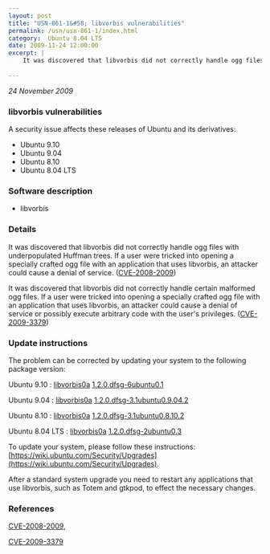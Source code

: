 ```yaml
---
layout: post
title: "USN-861-1&#58; libvorbis vulnerabilities"
permalink: /usn/usn-861-1/index.html
category:  Ubuntu 8.04 LTS
date: 2009-11-24 12:00:00
excerpt: |
    It was discovered that libvorbis did not correctly handle ogg files with underpopulated Huffman trees. If a user were tricked into opening a specially crafted ogg file with an application that uses libvorbis, an attacker could cause a denial of service. ([CVE-2008-2009](http://people.ubuntu.com/~ubuntu-security/cve/CVE-2008-2009))
    
--- 
```

 
 

*24 November 2009*

### libvorbis vulnerabilities

A security issue affects these releases of Ubuntu and its derivatives:

* Ubuntu 9.10
* Ubuntu 9.04
* Ubuntu 8.10
* Ubuntu 8.04 LTS

### Software description

* libvorbis 

### Details

It was discovered that libvorbis did not correctly handle ogg files with underpopulated Huffman trees. If a user were tricked into opening a specially crafted ogg file with an application that uses libvorbis, an attacker could cause a denial of service. ([CVE-2008-2009](http://people.ubuntu.com/~ubuntu-security/cve/CVE-2008-2009))

It was discovered that libvorbis did not correctly handle certain malformed ogg files. If a user were tricked into opening a specially crafted ogg file with an application that uses libvorbis, an attacker could cause a denial of service or possibly execute arbitrary code with the user&#39;s privileges. ([CVE-2009-3379](http://people.ubuntu.com/~ubuntu-security/cve/CVE-2009-3379)) 

### Update instructions

The problem can be corrected by updating your system to the following package version:

Ubuntu 9.10
 : [libvorbis0a](https://launchpad.net/ubuntu/+source/libvorbis) <span> [1.2.0.dfsg-6ubuntu0.1](https://launchpad.net/ubuntu/+source/libvorbis/1.2.0.dfsg-6ubuntu0.1) </span> 

Ubuntu 9.04
 : [libvorbis0a](https://launchpad.net/ubuntu/+source/libvorbis) <span> [1.2.0.dfsg-3.1ubuntu0.9.04.2](https://launchpad.net/ubuntu/+source/libvorbis/1.2.0.dfsg-3.1ubuntu0.9.04.2) </span> 

Ubuntu 8.10
 : [libvorbis0a](https://launchpad.net/ubuntu/+source/libvorbis) <span> [1.2.0.dfsg-3.1ubuntu0.8.10.2](https://launchpad.net/ubuntu/+source/libvorbis/1.2.0.dfsg-3.1ubuntu0.8.10.2) </span> 

Ubuntu 8.04 LTS
 : [libvorbis0a](https://launchpad.net/ubuntu/+source/libvorbis) <span> [1.2.0.dfsg-2ubuntu0.3](https://launchpad.net/ubuntu/+source/libvorbis/1.2.0.dfsg-2ubuntu0.3) </span> 

To update your system, please follow these instructions: [https://wiki.ubuntu.com/Security/Upgrades](https://wiki.ubuntu.com/Security/Upgrades).

After a standard system upgrade you need to restart any applications that use libvorbis, such as Totem and gtkpod, to effect the necessary changes. 

### References

 
 [CVE-2008-2009](http://people.ubuntu.com/~ubuntu-security/cve/CVE-2008-2009), 

 [CVE-2009-3379](http://people.ubuntu.com/~ubuntu-security/cve/CVE-2009-3379)
 

